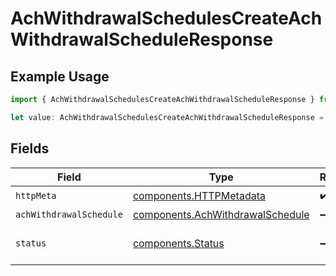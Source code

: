 # AchWithdrawalSchedulesCreateAchWithdrawalScheduleResponse

## Example Usage

```typescript
import { AchWithdrawalSchedulesCreateAchWithdrawalScheduleResponse } from "@apexfintechsolutions/ascend-sdk/models/operations";

let value: AchWithdrawalSchedulesCreateAchWithdrawalScheduleResponse = {};
```

## Fields

| Field                                                                                | Type                                                                                 | Required                                                                             | Description                                                                          |
| ------------------------------------------------------------------------------------ | ------------------------------------------------------------------------------------ | ------------------------------------------------------------------------------------ | ------------------------------------------------------------------------------------ |
| `httpMeta`                                                                           | [components.HTTPMetadata](../../models/components/httpmetadata.md)                   | :heavy_check_mark:                                                                   | N/A                                                                                  |
| `achWithdrawalSchedule`                                                              | [components.AchWithdrawalSchedule](../../models/components/achwithdrawalschedule.md) | :heavy_minus_sign:                                                                   | OK                                                                                   |
| `status`                                                                             | [components.Status](../../models/components/status.md)                               | :heavy_minus_sign:                                                                   | INVALID_ARGUMENT: The request has an invalid argument.                               |